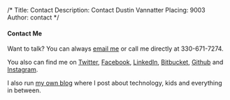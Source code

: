 /*
Title: Contact
Description: Contact Dustin Vannatter
Placing: 9003
Author: contact
*/

#### <a name="contact" id="contact" class="anchor">Contact Me</a>

Want to talk? You can always <a href="mailto:dustin@vannatter.com">email me</a> or call me directly at 330-671-7274.

You also can find me on [Twitter](http://twitter.com/dustinvannatter), [Facebook](http://facebook.com/vannatter), [LinkedIn](http://linkedin.com/in/vannatter), [Bitbucket](https://bitbucket.org/dustinvannatter), [Github](https://github.com/vannatter) and [Instagram](http://instagram.com/dpvannatter).

I also run <a href="http://dustin.io/">my own blog</a> where I post about technology, kids and everything in between. 


